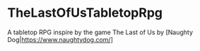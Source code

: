 # TheLastOfUsTabletopRpg
A tabletop RPG inspire by the game The Last of Us by [Naughty Dog|https://www.naughtydog.com/]
